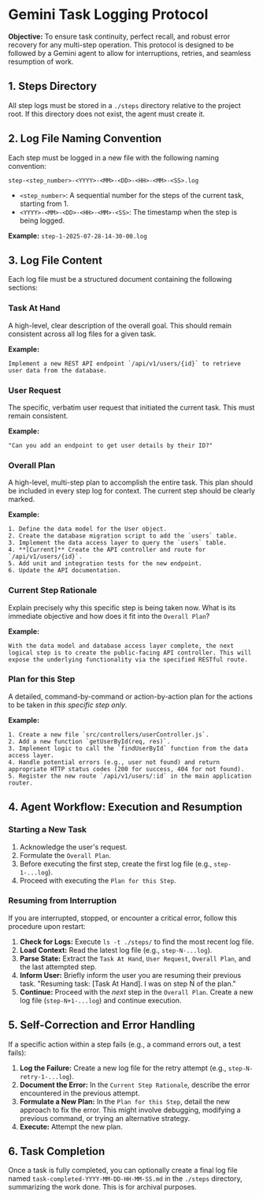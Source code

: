 # Gemini Task Logging Protocol

**Objective:** To ensure task continuity, perfect recall, and robust error recovery for any multi-step operation. This protocol is designed to be followed by a Gemini agent to allow for interruptions, retries, and seamless resumption of work.

## 1. Steps Directory

All step logs must be stored in a `./steps` directory relative to the project root. If this directory does not exist, the agent must create it.

## 2. Log File Naming Convention

Each step must be logged in a new file with the following naming convention:

`step-<step_number>-<YYYY>-<MM>-<DD>-<HH>-<MM>-<SS>.log`

-   `<step_number>`: A sequential number for the steps of the current task, starting from 1.
-   `<YYYY>-<MM>-<DD>-<HH>-<MM>-<SS>`: The timestamp when the step is being logged.

**Example:** `step-1-2025-07-28-14-30-00.log`

## 3. Log File Content

Each log file must be a structured document containing the following sections:

### Task At Hand

A high-level, clear description of the overall goal. This should remain consistent across all log files for a given task.

**Example:**
```
Implement a new REST API endpoint `/api/v1/users/{id}` to retrieve user data from the database.
```

### User Request

The specific, verbatim user request that initiated the current task. This must remain consistent.

**Example:**
```
"Can you add an endpoint to get user details by their ID?"
```

### Overall Plan

A high-level, multi-step plan to accomplish the entire task. This plan should be included in every step log for context. The current step should be clearly marked.

**Example:**
```
1. Define the data model for the User object.
2. Create the database migration script to add the `users` table.
3. Implement the data access layer to query the `users` table.
4. **[Current]** Create the API controller and route for `/api/v1/users/{id}`.
5. Add unit and integration tests for the new endpoint.
6. Update the API documentation.
```

### Current Step Rationale

Explain precisely why this specific step is being taken now. What is its immediate objective and how does it fit into the `Overall Plan`?

**Example:**
```
With the data model and database access layer complete, the next logical step is to create the public-facing API controller. This will expose the underlying functionality via the specified RESTful route.
```

### Plan for this Step

A detailed, command-by-command or action-by-action plan for the actions to be taken in *this specific step only*.

**Example:**
```
1. Create a new file `src/controllers/userController.js`.
2. Add a new function `getUserById(req, res)`.
3. Implement logic to call the `findUserById` function from the data access layer.
4. Handle potential errors (e.g., user not found) and return appropriate HTTP status codes (200 for success, 404 for not found).
5. Register the new route `/api/v1/users/:id` in the main application router.
```

## 4. Agent Workflow: Execution and Resumption

### Starting a New Task

1.  Acknowledge the user's request.
2.  Formulate the `Overall Plan`.
3.  Before executing the first step, create the first log file (e.g., `step-1-...log`).
4.  Proceed with executing the `Plan for this Step`.

### Resuming from Interruption

If you are interrupted, stopped, or encounter a critical error, follow this procedure upon restart:
1.  **Check for Logs:** Execute `ls -t ./steps/` to find the most recent log file.
2.  **Load Context:** Read the latest log file (e.g., `step-N-...log`).
3.  **Parse State:** Extract the `Task At Hand`, `User Request`, `Overall Plan`, and the last attempted step.
4.  **Inform User:** Briefly inform the user you are resuming their previous task. "Resuming task: [Task At Hand]. I was on step N of the plan."
5.  **Continue:** Proceed with the *next* step in the `Overall Plan`. Create a new log file (`step-N+1-...log`) and continue execution.

## 5. Self-Correction and Error Handling

If a specific action within a step fails (e.g., a command errors out, a test fails):
1.  **Log the Failure:** Create a new log file for the retry attempt (e.g., `step-N-retry-1-...log`).
2.  **Document the Error:** In the `Current Step Rationale`, describe the error encountered in the previous attempt.
3.  **Formulate a New Plan:** In the `Plan for this Step`, detail the new approach to fix the error. This might involve debugging, modifying a previous command, or trying an alternative strategy.
4.  **Execute:** Attempt the new plan.

## 6. Task Completion

Once a task is fully completed, you can optionally create a final log file named `task-completed-YYYY-MM-DD-HH-MM-SS.md` in the `./steps` directory, summarizing the work done. This is for archival purposes.